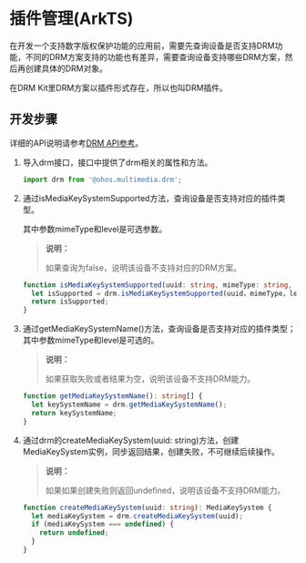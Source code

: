 # 插件管理(ArkTS)

在开发一个支持数字版权保护功能的应用前，需要先查询设备是否支持DRM功能，不同的DRM方案支持的功能也有差异，需要查询设备支持哪些DRM方案，然后再创建具体的DRM对象。

在DRM Kit里DRM方案以插件形式存在，所以也叫DRM插件。

## 开发步骤

详细的API说明请参考[DRM API参考](../reference/apis/js-apis-drm.md)。

1. 导入drm接口，接口中提供了drm相关的属性和方法。

   ```ts
   import drm from '@ohos.multimedia.drm';
   ```

2. 通过isMediaKeySystemSupported方法，查询设备是否支持对应的插件类型。

   其中参数mimeType和level是可选参数。

   > **说明：**
   >
   > 如果查询为false，说明该设备不支持对应的DRM方案。

   ```ts
   function isMediaKeySystemSupported(uuid: string, mimeType: string, level: SecurityLevel): boolean {
     let isSupported = drm.isMediaKeySystemSupported(uuid，mimeType，level);
     return isSupported;
   }
   ```

3. 通过getMediaKeySystemName()方法，查询设备是否支持对应的插件类型；其中参数mimeType和level是可选的。

   > **说明：**
   >
   > 如果获取失败或者结果为空，说明该设备不支持DRM能力。

   ```ts
   function getMediaKeySystemName(): string[] {
     let keySystemName = drm.getMediaKeySystemName();
     return keySystemName;
   }
   ```

4. 通过drm的createMediaKeySystem(uuid: string)方法，创建MediaKeySystem实例，同步返回结果，创建失败，不可继续后续操作。

   > **说明：**
   >
   > 如果如果创建失败则返回undefined，说明该设备不支持DRM能力。

   ```ts
   function createMediaKeySystem(uuid: string): MediaKeySystem {
     let mediaKeySystem = drm.createMediaKeySystem(uuid);
     if (mediaKeySystem === undefined) {
       return undefined;
     }
   }
   ```
